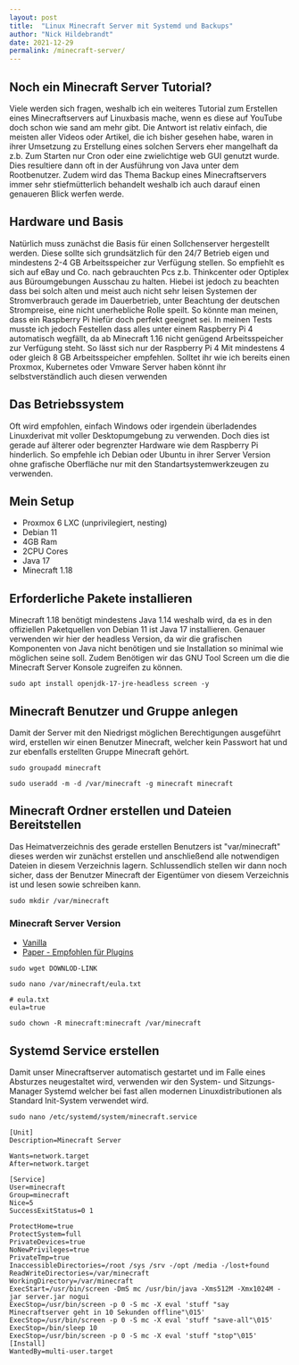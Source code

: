 ```yaml
---
layout: post
title:  "Linux Minecraft Server mit Systemd und Backups"
author: "Nick Hildebrandt"
date: 2021-12-29
permalink: /minecraft-server/
---
```


## Noch ein Minecraft Server Tutorial?

Viele werden sich fragen, weshalb ich ein weiteres Tutorial zum Erstellen eines Minecraftservers auf Linuxbasis mache, wenn es diese auf YouTube doch schon wie sand am mehr gibt. Die Antwort ist relativ einfach, die meisten aller Videos oder Artikel, die ich bisher gesehen habe, waren in ihrer Umsetzung zu Erstellung eines solchen Servers eher mangelhaft da z.b. Zum Starten nur Cron oder eine zwielichtige web GUI genutzt wurde. Dies resultiere dann oft in der Ausführung von Java unter dem Rootbenutzer. Zudem wird das Thema Backup eines Minecraftservers immer sehr stiefmütterlich behandelt weshalb ich auch darauf einen genaueren Blick werfen werde.

## Hardware und Basis

Natürlich muss zunächst die Basis für einen Sollchenserver hergestellt werden. Diese sollte sich grundsätzlich für den 24/7 Betrieb eigen und mindestens 2-4 GB Arbeitsspeicher zur Verfügung stellen. So empfiehlt es sich auf eBay und Co. nach gebrauchten Pcs z.b. Thinkcenter oder Optiplex aus Büroumgebungen Ausschau zu halten. Hiebei ist jedoch zu beachten dass bei solch alten und meist auch nicht sehr leisen Systemen der Stromverbrauch gerade im Dauerbetrieb, unter Beachtung der deutschen Strompreise, eine nicht unerhebliche Rolle speilt. So könnte man meinen, dass ein Raspberry Pi hiefür doch perfekt geeignet sei. In meinen Tests musste ich jedoch Festellen dass alles unter einem Raspberry Pi 4 automatisch wegfällt, da ab Minecraft 1.16 nicht genügend Arbeitsspeicher zur Verfügung steht. So lässt sich nur der Raspberry Pi 4 Mit mindestens 4 oder gleich 8 GB Arbeitsspeicher empfehlen.
Solltet ihr wie ich bereits einen Proxmox, Kubernetes oder Vmware Server haben könnt ihr selbstverständlich auch diesen verwenden

## Das Betriebssystem

Oft wird empfohlen, einfach Windows oder irgendein überladendes Linuxderivat mit voller Desktopumgebung zu verwenden. Doch dies ist gerade auf älterer oder begrenzter Hardware wie dem Raspberry Pi hinderlich. So empfehle ich Debian oder Ubuntu in ihrer Server Version ohne grafische Oberfläche nur mit den Standartsystemwerkzeugen zu verwenden.

## Mein Setup

- Proxmox 6 LXC (unprivilegiert, nesting)
- Debian 11
- 4GB Ram
- 2CPU Cores
- Java 17
- Minecraft 1.18

## Erforderliche Pakete installieren

Minecraft 1.18 benötigt mindestens Java 1.14 weshalb wird, da es in den offiziellen Paketquellen von Debian 11 ist Java 17 installieren. Genauer verwenden wir hier der headless Version, da wir die grafischen Komponenten von Java nicht benötigen und sie Installation so minimal wie möglichen seine soll. Zudem Benötigen wir das GNU Tool Screen um die die Minecraft Server Konsole zugreifen zu können.

```shell
sudo apt install openjdk-17-jre-headless screen -y
```

## Minecraft Benutzer und Gruppe anlegen

Damit der Server mit den Niedrigst möglichen Berechtigungen ausgeführt wird, erstellen wir einen Benutzer Minecraft, welcher kein Passwort hat und zur ebenfalls erstellten Gruppe Minecraft gehört.

```shell
sudo groupadd minecraft
```

```shell
sudo useradd -m -d /var/minecraft -g minecraft minecraft
```

## Minecraft Ordner erstellen und Dateien Bereitstellen

Das Heimatverzeichnis des gerade erstellen Benutzers ist "var/minecraft" dieses werden wir zunächst erstellen und anschließend alle notwendigen Dateien in diesem Verzeichnis lagern. Schlussendlich stellen wir dann noch sicher, dass der Benutzer Minecraft der Eigentümer von diesem Verzeichnis ist und lesen sowie schreiben kann.

```shell
sudo mkdir /var/minecraft
```
### Minecraft Server Version

- [Vanilla](https://www.minecraft.net/de-de/download/server)
- [Paper - Empfohlen für Plugins](https://papermc.io/)

```shell
sudo wget DOWNLOD-LINK
```

```shell
sudo nano /var/minecraft/eula.txt
```

```shell
# eula.txt
eula=true
```

```shell
sudo chown -R minecraft:minecraft /var/minecraft
```

## Systemd Service erstellen

Damit unser Minecraftserver automatisch gestartet und im Falle eines Absturzes neugestaltet wird, verwenden wir den System- und Sitzungs-Manager Systemd welcher bei fast allen modernen Linuxdistributionen als Standard Init-System verwendet wird.


```shell
sudo nano /etc/systemd/system/minecraft.service
```

```shell
[Unit]
Description=Minecraft Server

Wants=network.target
After=network.target

[Service]
User=minecraft
Group=minecraft
Nice=5
SuccessExitStatus=0 1

ProtectHome=true
ProtectSystem=full
PrivateDevices=true
NoNewPrivileges=true
PrivateTmp=true
InaccessibleDirectories=/root /sys /srv -/opt /media -/lost+found
ReadWriteDirectories=/var/minecraft
WorkingDirectory=/var/minecraft
ExecStart=/usr/bin/screen -DmS mc /usr/bin/java -Xms512M -Xmx1024M -jar server.jar nogui
ExecStop=/usr/bin/screen -p 0 -S mc -X eval 'stuff "say Minecraftserver geht in 10 Sekunden offline"\015'
ExecStop=/usr/bin/screen -p 0 -S mc -X eval 'stuff "save-all"\015'
ExecStop=/bin/sleep 10
ExecStop=/usr/bin/screen -p 0 -S mc -X eval 'stuff "stop"\015'
[Install]
WantedBy=multi-user.target
```
